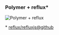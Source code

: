 ### Polymer + reflux*

<img src="/images/reflux.png" alt="Polymer + reflux" style="border: none" />

\* [reflux/refluxjs@github](https://github.com/reflux/refluxjs)